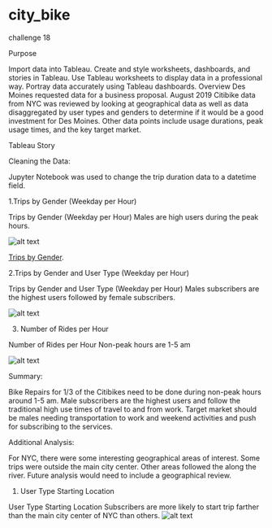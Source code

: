 # city_bike
challenge 18

Purpose

Import data into Tableau.
Create and style worksheets, dashboards, and stories in Tableau.
Use Tableau worksheets to display data in a professional way.
Portray data accurately using Tableau dashboards.
Overview
Des Moines requested data for a business proposal. August 2019 Citibike data from NYC was reviewed by looking at geographical data as well as data disaggregated by user types and genders to determine if it would be a good investment for Des Moines. Other data points include usage durations, peak usage times, and the key target market.

Tableau Story

Cleaning the Data:

Jupyter Notebook was used to change the trip duration data to a datetime field.


1.Trips by Gender (Weekday per Hour)


Trips by Gender (Weekday per Hour) Males are high users during the peak hours.

![alt text](image.png)

[Trips by Gender](https://public.tableau.com/app/profile/priya.lakshmi.balasubramanian/viz/citi_bike_17294039393590/BikeIDGenderUsertype?publish=yes).


2.Trips by Gender and User Type (Weekday per Hour)


Trips by Gender and User Type (Weekday per Hour) Males subscribers are the highest users followed by female subscribers.


![alt text](image-1.png)


3. Number of Rides per Hour

Number of Rides per Hour Non-peak hours are 1-5 am


![alt text](image-2.png)

Summary:

Bike Repairs for 1/3 of the Citibikes need to be done during non-peak hours around 1-5 am. Male subscribers are the highest users and follow the traditional high use times of travel to and from work. Target market should be males needing transportation to work and weekend activities and push for subscribing to the services.

Additional Analysis:

For NYC, there were some interesting geographical areas of interest. Some trips were outside the main city center. Other areas followed the along the river. Future analysis would need to include a geographical review.

1. User Type Starting Location

User Type Starting Location Subscribers are more likely to start trip farther than the main city center of NYC than others.
![alt text](image-4.png)